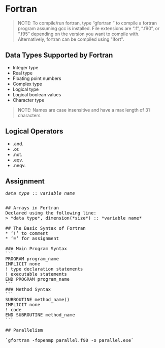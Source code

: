 # Fortran

> NOTE: To compile/run fortran, type “gfortran <filename>” to compile a fortran program assuming gcc is installed. File extensions are “.f”, “.f90”, or “.f95” depending on the version you want to compile with. Alternatively, fortran can be compiled using "ifort".

## Data Types Supported by Fortran
* Integer type
* Real type
* Floating point numbers
* Complex type
* Logical type
* Logical boolean values
* Character type
> NOTE: Names are case insensitive and have a max length of 31 characters

## Logical Operators
* .and.
* .or.
* .not.
* .eqv.
* .neqv.

## Assignment
<pre>
<i>data type</i> :: <i>variable name</i>
<pre>

## Arrays in Fortran
Declared using the following line:
> *data type*, dimension(*size*) :: *variable name*

## The Basic Syntax of Fortran
* ‘!’ to comment
* ‘=’ for assignment

### Main Program Syntax
```
PROGRAM program_name
IMPLICIT none      
! type declaration statements      
! executable statements  
END PROGRAM program_name
```
### Method Syntax
```
SUBROUTINE method_name(<paramemter_name>)
IMPLICIT none
! code
END SUBROUTINE method_name
```

## Parallelism

`gfortran -fopenmp parallel.f90 -o parallel.exe`
